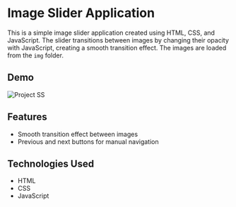 # Image Slider Application

This is a simple image slider application created using HTML, CSS, and JavaScript. The slider transitions between images by changing their opacity with JavaScript, creating a smooth transition effect. The images are loaded from the `img` folder.

## Demo

![Project SS](./DigitalClock/SS.png)

## Features

- Smooth transition effect between images
- Previous and next buttons for manual navigation

## Technologies Used

- HTML
- CSS
- JavaScript
